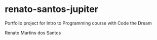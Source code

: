 # renato-santos-jupiter
Portfolio project for Intro to Programming course with Code the Dream

Renato Martins dos Santos